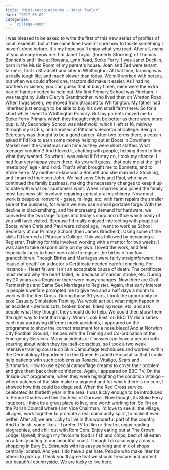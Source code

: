 ```yaml
---
title: "Mini-Autobiography - Janet Taylor"
date: "2017-05-02"
categories: 
  - "village-pump"
---
```


I was pleased to be asked to write the first of this new series of profiles of local residents, but at the same time I wasn't sure how to tackle something I haven't done before. It's my hope you'll enjoy what you read. After all, many of you already know me. I'm Janet Taylor (formerly Stocking) of Thomas Bonnett's and I live at Rowans, Lynn Road, Stoke Ferry. I was Janet Ducklin, born in the Music Room of my parent's house. Joan and Ted were tenant farmers, first in Stradsett and later in Whittington. At that time, farming was a really tough life, and much slower than today. We still worked with horses, but when we could afford one, tractors did make it easier. As I had no brothers or sisters, you can guess that at busy times, mine were the extra pair of hands needed to help out. My first Primary School was Fincham. I was taught by Julian Clary's Grandmother, who lived then on Wretton Road. When I was seven, we moved from Stradsett to Whittington. My father had inherited just enough to be able to buy his own small farm there. So for a short while I went to Whittington Primary. But my parents moved me to Stoke Ferry Primary which they thought might be better as there were more pupils. My Secondary School was Methwold, which I left at 16, midway through my GCE's, and enrolled at Pittman's Secretarial College. Being a Secretary was thought to be a good career. After two terms there, a cousin asked if I'd like to earn some money helping out at Boots in Downham Market over the Christmas rush time as they were short staffed. What teenager wouldn't! And I loved it, chatting with people, helping them to find what they wanted. So when I was asked if I'd stay on, I took my chance. I had four very happy years there. As you will guess, that puts me at the 'girl meets boy' age - and I did. That's what brought me to Bonnetts, and to Stoke Ferry. My mother-in-law was a Bonnett and she married a Stocking, and I married their son John. We had sons Chris and Paul, who have continued the family business, making the necessary changes to keep it up to date with what our customers want. When I married and joined the family, most business still involved repairing agricultural machinery. Now most work is bespoke ironwork - gates, railings, etc. with farm repairs the smaller side of the business, for which we now use a small portable forge. With the decline in blacksmithing, and the increasing demand for hardware, we converted the two large forges into today's shop and office which many of you will have visited. Because I'd really enjoyed interacting with people at Boots, when Chris and Paul were school age, I went to work as School Secretary at our Primary School (then James Bradfield). Using some of the skills I'd learned at Pittman's College. This was followed by becoming a Registrar. Training for this involved working with a mentor for two weeks, I was able to take responsibility on my own. I loved the work, and feel especially lucky to have been able to register the births of my four grandchildren. Though Births and Marriages were fairly straightforward, the 'cause of death' on a doctor's Certificate needed careful checking. For instance - 'Heart failure' isn't an acceptable cause of death. The certificate must record why the heart failed, ie. because of cancer, stroke, etc. During my 20 years as a Registrar there were many changes. Now there are Civil Partnerships and Same Sex Marriages to Register. Again, that early interest in people's welfare prompted me to give two and a half days a month to work with the Red Cross. During those 30 years, I took the opportunity to take Casualty Simulation Training. We would act out what might happen in an accident - serious cuts, broken bones, bleeding nose, etc. and ask people what they thought they should do to help. We could then show them the right way to treat that injury. When ‘Look East’ on BBC TV did a series each day portraying different mock accidents, I appeared on the programme to show the correct treatment for a nose bleed! And at Norwich City Football Ground, I helped with the Training and Co-ordination of the Emergency Services. Many accidents or illnesses can leave a person with scarring about which they feel self-conscious, so I took a two week intensive training course on Skin Camouflage techniques and worked within the Dermatology Department in the Queen Elizabeth Hospital so that I could help patients with such problems as Rosacia, Vitaligo, Scars and Birthmarks. How to use special camouflage creams to cover their problem and give them back their confidence. Again, I appeared on BBC TV. On the 'Inside Out' programme, when they were highlighting the condition Vitaligo - where patches of the skin make no pigment and for which there is no cure, I showed how this could be disguised. When the Red Cross service celebrated its thirtieth year in the area, I was lucky enough to be introduced to Prince Charles and the Duchess of Cornwall. Now though, its Stoke Ferry I support. I think its a great place to live, one worth working for. So I'm on the Parish Council where I am Vice Chairman. I'd love to see all the village, all ages, work together to promote a real community spirit, to make it even better. After all, we are lucky to live in this wonderful part of the country. And to finish, some likes - I prefer TV to film or theatre, enjoy reading biographies, and chill out with Rom Com. Enjoy eating out at The Crown Lodge, Upwell, though my favourite food is fish and chips, best of all eaten on a family outing to our beautiful coast. Though I do also enjoy a day's shopping in Bury St. Edmunds with its easy parking and mix of shops centrally located. And yes, I do have a pet hate. People who make litter for others to pick up. I think you'll agree that we should treasure and protect our beautiful countryside. We are lucky to live here.
